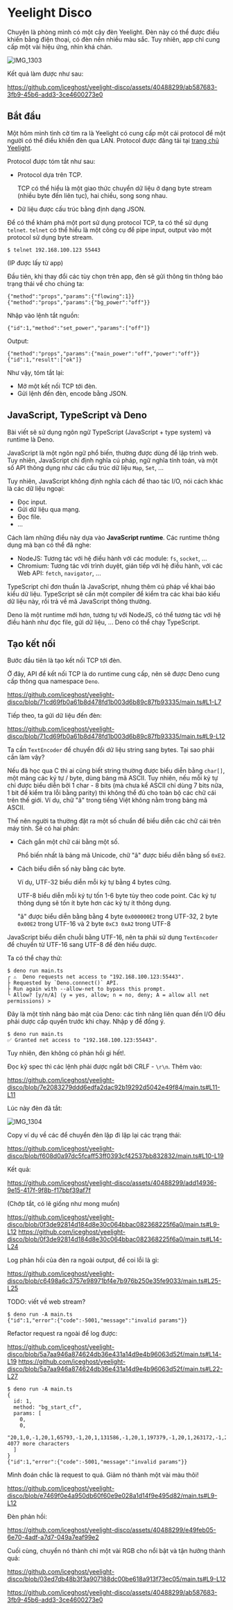 # Yeelight Disco

Chuyện là phòng mình có một cây đèn Yeelight. Đèn này có thể được điều khiển bằng điện thoại, có đèn nền nhiều màu sắc.
Tuy nhiên, app chỉ cung cấp một vài hiệu ứng, nhìn khá chán.

![IMG_1303](https://github.com/iceghost/yeelight-disco/assets/40488299/2673da6d-3db1-4548-bc90-95eda7d0c4ed)

Kết quả làm được như sau:

https://github.com/iceghost/yeelight-disco/assets/40488299/ab587683-3fb9-45b6-add3-3ce4600273e0

## Bắt đầu

Một hôm mình tình cờ tìm ra là Yeelight có cung cấp một cái protocol để một người có thể điều khiển đèn qua LAN.
Protocol được đăng tải tại [trang chủ Yeelight].

[trang chủ Yeelight]: https://www.yeelight.com/download/Yeelight_Inter-Operation_Spec.pdf

Protocol được tóm tắt như sau:

- Protocol dựa trên TCP.

  TCP có thể hiểu là một giao thức chuyển dữ liệu ở dạng byte stream (nhiều byte đến liên tục), hai chiều, song song nhau.

- Dữ liệu được cấu trúc bằng định dạng JSON.

Để có thể khám phá một port sử dụng protocol TCP, ta có thể sử dụng `telnet`. `telnet` có thể hiểu là một công cụ để pipe input, output vào một
protocol sử dụng byte stream.

```
$ telnet 192.168.100.123 55443
```

(IP được lấy từ app)

Đầu tiên, khi thay đổi các tùy chọn trên app, đèn sẽ gửi thông tin thông báo trạng thái về cho chúng ta:

```
{"method":"props","params":{"flowing":1}}                                                                                                                         
{"method":"props","params":{"bg_power":"off"}}
```

Nhập vào lệnh tắt nguồn:

```
{"id":1,"method":"set_power","params":["off"]}
```

Output:

```
{"method":"props","params":{"main_power":"off","power":"off"}}
{"id":1,"result":["ok"]}
```

Như vậy, tóm tắt lại:

- Mở một kết nối TCP tới đèn.
- Gửi lệnh đến đèn, encode bằng JSON.

## JavaScript, TypeScript và Deno

Bài viết sẽ sử dụng ngôn ngữ TypeScript (JavaScript + type system) và runtime là Deno.

JavaScript là một ngôn ngữ phổ biến, thường được dùng để lập trình web. Tuy nhiên, JavaScript chỉ định nghĩa cú pháp,
ngữ nghĩa tính toán, và một số API thông dụng như các cấu trúc dữ liệu `Map`, `Set`, ...

Tuy nhiên, JavaScript không định nghĩa cách để thao tác I/O, nói cách khác là các dữ liệu ngoại:

- Đọc input.
- Gửi dữ liệu qua mạng.
- Đọc file.
- ...

Cách làm những điều này dựa vào **JavaScript runtime**. Các runtime thông dụng mà bạn có thể đã nghe:

- NodeJS: Tương tác với hệ điều hành với các module: `fs`, `socket`, ...
- Chromium: Tương tác với trình duyệt, gián tiếp với hệ điều hành, với các Web API: `fetch`, `navigator`, ...

TypeScript chỉ đơn thuần là JavaScript, nhưng thêm cú pháp về khai báo kiểu dữ liệu. TypeScript sẽ cần một compiler để kiểm tra các khai báo kiểu dữ liệu này,
rồi trả về mã JavaScript thông thường.

Deno là một runtime mới hơn, tương tự với NodeJS, có thể tương tác với hệ điều hành như đọc file, gửi dữ liệu, ... Deno có thể chạy TypeScript.

## Tạo kết nối

Bước đầu tiên là tạo kết nối TCP tới đèn.

Ở đây, API để kết nối TCP là do runtime cung cấp, nên sẽ được Deno cung cấp thông qua namespace `Deno`.

https://github.com/iceghost/yeelight-disco/blob/71cd69fb0a61b8d478fd1b003d6b89c87fb93335/main.ts#L1-L7

Tiếp theo, ta gửi dữ liệu đến đèn:

https://github.com/iceghost/yeelight-disco/blob/71cd69fb0a61b8d478fd1b003d6b89c87fb93335/main.ts#L9-L12

Ta cần `TextEncoder` để chuyển đổi dữ liệu string sang bytes. Tại sao phải cần làm vậy?

Nếu đã học qua C thì ai cũng biết string thường được
biểu diễn bằng `char[]`, một mảng các ký tự / byte, dùng bảng mã ASCII. Tuy nhiên, nếu mỗi ký tự chỉ được biểu diễn bởi 1 char -
8 bits (mà chưa kể ASCII chỉ dùng 7 bits nữa, 1 bit để kiểm tra lỗi bằng parity) thì không thể đủ cho toàn bộ các chữ
cái trên thế giới. Ví dụ, chữ "â" trong tiếng Việt không nằm trong bảng mã ASCII.

Thế nên người ta thường đặt ra một số chuẩn để biểu diễn các chữ cái trên máy tính. Sẽ có hai phần:

- Cách gắn một chữ cái bằng một số.

  Phổ biến nhất là bảng mã Unicode, chữ "â" được biểu diễn bằng số `0xE2`.
- Cách biểu diễn số này bằng các byte.

  Ví dụ, UTF-32 biểu diễn mỗi ký tự bằng 4 bytes cứng.

  UTF-8 biểu diễn mỗi ký tự tốn 1-6 byte tùy theo code point. Các ký tự thông dụng sẽ tốn ít byte hơn các ký tự ít thông dụng.

  "â" được biểu diễn bằng bằng 4 byte `0x000000E2` trong UTF-32, 2 byte `	0x00E2` trong UTF-16 và 2 byte `0xC3 0xA2` trong UTF-8

JavaScript biểu diễn chuỗi bằng UTF-16, nên ta phải sử dụng `TextEncoder` để chuyển từ UTF-16 sang UTF-8 để đèn hiểu dược.

Ta có thể chạy thử:

```console
$ deno run main.ts                                                                                                                                                
┌ ⚠️  Deno requests net access to "192.168.100.123:55443".                                                                                                                    
├ Requested by `Deno.connect()` API.                                                                                                                                          
├ Run again with --allow-net to bypass this prompt.                                                                                                                           
└ Allow? [y/n/A] (y = yes, allow; n = no, deny; A = allow all net permissions) >   
```

Đây là một tính năng bảo mật của Deno: các tính năng liên quan đến I/O đều phải dược cấp quyền trước khi chạy. Nhập y để đồng ý.

```console
$ deno run main.ts                                                                                                                                                
✅ Granted net access to "192.168.100.123:55443". 
```

Tuy nhiên, đèn không có phản hồi gì hết!.

Đọc kỹ spec thì các lệnh phải được ngắt bởi CRLF - `\r\n`. Thêm vào:

https://github.com/iceghost/yeelight-disco/blob/7e2083279ddd6edfa2dac92b19292d5042e49f84/main.ts#L11-L11

Lúc này đèn đã tắt:

![IMG_1304](https://github.com/iceghost/yeelight-disco/assets/40488299/9bfa9fcb-286b-4d2d-b4ae-4ab9c163aad9)

Copy ví dụ về các để chuyển đèn lặp đi lặp lại các trạng thái:

https://github.com/iceghost/yeelight-disco/blob/f608d0a97dc5fcaff53ff0393cf42537bb832832/main.ts#L10-L19

Kết quả:

https://github.com/iceghost/yeelight-disco/assets/40488299/add14936-9e15-417f-9f8b-f17bbf39af7f

(Chớp tắt, có lẽ giống như mong muốn)

https://github.com/iceghost/yeelight-disco/blob/0f3de92814d184d8e30c064bbac082368225f6a0/main.ts#L9-L12
https://github.com/iceghost/yeelight-disco/blob/0f3de92814d184d8e30c064bbac082368225f6a0/main.ts#L14-L24

Log phản hồi của đèn ra ngoài output, để coi lỗi là gì:

https://github.com/iceghost/yeelight-disco/blob/c6498a6c3757e98971bf4e7b976b250e35fe9033/main.ts#L25-L25

TODO: viết về web stream?

```console
$ deno run -A main.ts                                                                                                                                             
{"id":1,"error":{"code":-5001,"message":"invalid params"}}
```

Refactor request ra ngoài để log được:

https://github.com/iceghost/yeelight-disco/blob/5a7aa946a874624db36e431a14d9e4b96063d52f/main.ts#L14-L19
https://github.com/iceghost/yeelight-disco/blob/5a7aa946a874624db36e431a14d9e4b96063d52f/main.ts#L22-L27

```console
$ deno run -A main.ts                                                                                                                                             
{                                                                                                                                                                             
  id: 1,                                                                                                                                                                      
  method: "bg_start_cf",                                                                                                                                                      
  params: [                                                                                                                                                                   
    0,                                                                                                                                                                        
    0,                                                                                                                                                                        
    "20,1,0,-1,20,1,65793,-1,20,1,131586,-1,20,1,197379,-1,20,1,263172,-1,20,1,328965,-1,20,1,394758,-1,2"... 4077 more characters                                            
  ]                                                                                                                                                                           
}                                                                                                                                                                             
{"id":1,"error":{"code":-5001,"message":"invalid params"}}                                                                                                                    
```

Mình đoán chắc là request to quá. Giảm nó thành một vài màu thôi!

https://github.com/iceghost/yeelight-disco/blob/e7469f0e4a950db60f60e9e028a1d14f9e495d82/main.ts#L9-L12

Đèn phản hồi:

https://github.com/iceghost/yeelight-disco/assets/40488299/e49feb05-6e70-4adf-a7d7-049a7eaf99e2

Cuối cùng, chuyển nó thành chỉ một vài RGB cho nổi bật và tận hưởng thành quả:

https://github.com/iceghost/yeelight-disco/blob/03ed7db48b3f3a907188dc00be618a913f73ec05/main.ts#L9-L12

https://github.com/iceghost/yeelight-disco/assets/40488299/ab587683-3fb9-45b6-add3-3ce4600273e0
